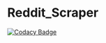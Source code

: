 # Reddit_Scraper
[![Codacy Badge](https://api.codacy.com/project/badge/Grade/7f401e4244414221bc2453c997557f64)](https://www.codacy.com/app/rphaley/Reddit_Scraper?utm_source=github.com&utm_medium=referral&utm_content=rphaley/Reddit_Scraper&utm_campaign=badger)